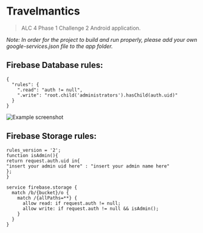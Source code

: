 # Travelmantics
> ALC 4 Phase 1 Challenge 2 Android application.

_Note: In order for the project to build and run properly, please add your own google-services.json file to the app folder._

## Firebase Database rules:
```
{
  "rules": {
    ".read": "auth != null",
    ".write": "root.child('administrators').hasChild(auth.uid)"
  }
}
```
![Example screenshot](./img/firebase_sc.png)
## Firebase Storage rules:
```
rules_version = '2';
function isAdmin(){
return request.auth.uid in{
"insert your admin uid here" : "insert your admin name here"
};
}

service firebase.storage {
  match /b/{bucket}/o {
    match /{allPaths=**} {
      allow read: if request.auth != null;
      allow write: if request.auth != null && isAdmin();
    }
  }
}
```

